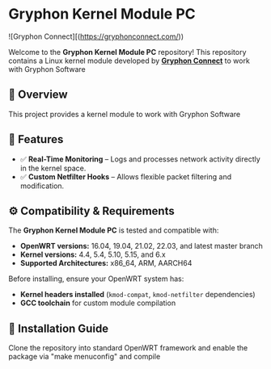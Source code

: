 # Gryphon Kernel Module PC

![Gryphon Connect][(https://gryphonconnect.com/))

Welcome to the **Gryphon Kernel Module PC** repository! This repository contains a Linux kernel module developed by **[Gryphon Connect](https://gryphonconnect.com/)** to work with Gryphon Software

## 📌 Overview

This project provides a kernel module to work with Gryphon Software

## 🔧 Features

- ✅ **Real-Time Monitoring** – Logs and processes network activity directly in the kernel space.
- ✅ **Custom Netfilter Hooks** – Allows flexible packet filtering and modification.

## ⚙️ Compatibility & Requirements

The **Gryphon Kernel Module PC** is tested and compatible with:

- **OpenWRT versions:** 16.04, 19.04, 21.02, 22.03, and latest master branch
- **Kernel versions:** 4.4, 5.4, 5.10, 5.15, and 6.x
- **Supported Architectures:** x86_64, ARM, AARCH64

Before installing, ensure your OpenWRT system has:
- **Kernel headers installed** (`kmod-compat`, `kmod-netfilter` dependencies)
- **GCC toolchain** for custom module compilation

## 🚀 Installation Guide

Clone the repository into standard OpenWRT framework and enable the package via "make menuconfig" and compile
